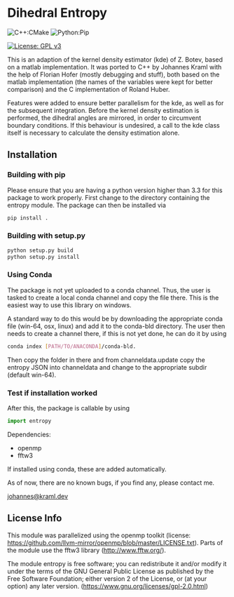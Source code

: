 # Dihedral Entropy

![C++:CMake](https://github.com/jokr91/dihedral_entropy/workflows/C++:CMake/badge.svg) ![Python:Pip](https://github.com/jokr91/dihedral_entropy/workflows/Python:Pip/badge.svg)

[![License: GPL v3](https://img.shields.io/badge/License-GPL%20v3-blue.svg)](https://www.gnu.org/licenses/gpl-3.0.en.html)

This is an adaption of the kernel density estimator (kde) of Z. Botev, based on a matlab implementation. It was ported to C++ by Johannes Kraml with the help of Florian Hofer (mostly debugging and stuff), both based on the matlab implementation (the names of the variables were kept for better comparison) and the C implementation of Roland Huber.

Features were added to ensure better parallelism for the kde, as well as for the subsequent integration. Before the kernel density estimation is performed, the dihedral angles are mirrored, in order to circumvent boundary conditions. If this behaviour is undesired, a call to the kde class itself is necessary to calculate the density estimation alone.

## Installation

### Building with pip

Please ensure that you are having a python version higher than 3.3 for this package to work properly. First change to the directory containing the entropy module. The package can then be installed via

```bash
pip install .
```

### Building with setup.py

```bash
python setup.py build
python setup.py install
```

### Using Conda

The package is not yet uploaded to a conda channel. Thus, the user is tasked to create a local conda channel and copy the file there.
This is the easiest way to use this library on windows.

A standard way to do this would be by downloading the appropriate conda file (win-64, osx, linux) and add it to the conda-bld directory.
The user then needs to create a channel there, if this is not yet done, he can do it by using 
```bash
conda index [PATH/TO/ANACONDA]/conda-bld.
```
Then copy the folder in there and from channeldata.update copy the entropy JSON into channeldata and change to the appropriate subdir 
(default win-64).

### Test if installation worked

After this, the package is callable by using

```python
import entropy
```

Dependencies:

- openmp
- fftw3

If installed using conda, these are added automatically.

As of now, there are no known bugs, if you find any, please contact me.

johannes@kraml.dev

## License Info

This module was parallelized using the openmp toolkit (license: <https://github.com/llvm-mirror/openmp/blob/master/LICENSE.txt>). Parts of the module use the fftw3 library (<http://www.fftw.org/>).

The module entropy is free software; you can redistribute it and/or modify it under the terms of the GNU General Public License as published by the Free Software Foundation; either version 2 of the License, or (at your option) any later version. (<https://www.gnu.org/licenses/gpl-2.0.html>)
